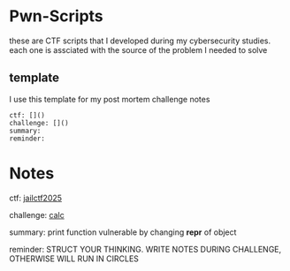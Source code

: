 # Pwn-Scripts

these are CTF scripts that I developed during my cybersecurity studies. each one is assciated with the source of the problem I needed to solve

## template
I use this template for my post mortem challenge notes
```
ctf: []()
challenge: []() 
summary:
reminder:
```

# Notes
ctf: [jailctf2025](jailctf/)

challenge: [calc](jailctf/calc)

summary: print function vulnerable by changing __repr__ of object

reminder: STRUCT YOUR THINKING. WRITE NOTES DURING CHALLENGE, OTHERWISE WILL RUN IN CIRCLES



